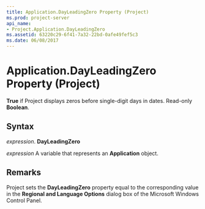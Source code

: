 ```yaml
---
title: Application.DayLeadingZero Property (Project)
ms.prod: project-server
api_name:
- Project.Application.DayLeadingZero
ms.assetid: 63220c29-6f41-7a32-22bd-0afe49fef5c3
ms.date: 06/08/2017
---
```



# Application.DayLeadingZero Property (Project)

 **True** if Project displays zeros before single-digit days in dates. Read-only **Boolean**.


## Syntax

 _expression_. **DayLeadingZero**

 _expression_ A variable that represents an **Application** object.


## Remarks

Project sets the **DayLeadingZero** property equal to the corresponding value in the **Regional and Language Options** dialog box of the Microsoft Windows Control Panel.


